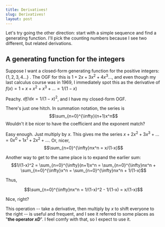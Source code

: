 ```yaml
---
title: Derivatives!
slug: Derivatives!
layout: post
---
```


Let's try going the other direction: start with a simple sequence and find a generating function.
I'll pick the counting numbers because I see two different, but related derivations.

## A generating function for the integers

Suppose I want a closed-form generating function for the positive integers: $\lbrace 1, 2, 3, 4 ... \rbrace$ .
The OGF for this is $1 + 2x + 3x^2 + 4x^3 ...$,
and even though my last calculus course was in 1969, I immediately spot this as the derivative of $f(x) = 1 + x + x^2 + x^3 + ... = 1/(1-x)$

Peachy. $df/dx = 1/(1-x)^2$, and I have my closed-form OGF.

There's just one hitch.  In summation notation, the series is $$\sum_{n=0}^{\infty}(n+1)x^n$$
Wouldn't it be nicer to have the coefficient and the exponent match?

Easy enough. Just multiply by $x$. This gives me the series $x + 2x^2 + 3x^3 + ... = 0x^0 + 1x^1 + 2x^2 + ...$.
Or, nicer, $$\sum_{n=0}^{\infty}nx^n = x/(1-x)$$

Another way to get to the same place is to expand the earlier sum:
$$1/(1-x)^2 =
\sum_{n=0}^{\infty}(n+1)x^n = 
\sum_{n=0}^{\infty}nx^n +
\sum_{n=0}^{\infty}x^n = 
\sum_{n=0}^{\infty}nx^n +
1/(1-x)$$

Thus,

$$\sum_{n=0}^{\infty}nx^n = 1/(1-x)^2 - 1/(1-x) = x/(1-x)$$

Nice, right?

This operation -- take a derivative, then multiply by $x$ to shift everyone to the right -- is useful and frequent,
and I see it referred to some places as "**the operator $xD$**".
I feel comfy with that, so I expect to use it.





